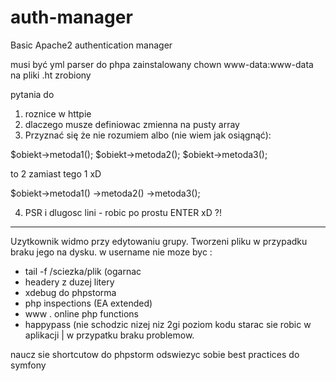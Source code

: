 # auth-manager
Basic Apache2 authentication manager

musi być yml parser do phpa zainstalowany
chown www-data:www-data na pliki .ht zrobiony

pytania do 

1. roznice w httpie
2. dlaczego musze definiowac zmienna na pusty array
3. Przyznać się że nie rozumiem albo (nie wiem jak osiągnąć):

  $obiekt->metoda1();
  $obiekt->metoda2();
  $obiekt->metoda3();
  
  to 2 zamiast tego 1 xD
  
  $obiekt->metoda1()
         ->metoda2()
         ->metoda3();
         
4. PSR i dlugosc lini - robic po prostu ENTER xD ?!



------------------------------------------

Uzytkownik widmo przy edytowaniu grupy.
Tworzeni pliku w przypadku braku jego na dysku.
w username nie moze byc :

- tail -f /sciezka/plik (ogarnac 
- headery z duzej litery
- xdebug do phpstorma 
- php inspections (EA extended)
- www . online php functions
- happypass (nie schodzic nizej niz 2gi poziom kodu starac sie robic w aplikacji | w przypatku braku problemow.

naucz sie shortcutow do phpstorm
odswiezyc sobie best practices do symfony
